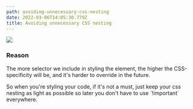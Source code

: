 ```yaml
---
path: avoiding-unnecessary-css-nesting
date: 2022-03-06T14:05:30.779Z
title: Avoiding unnecessary CSS nesting
---
```

![](https://upload.wikimedia.org/wikipedia/commons/d/d5/CSS3_logo_and_wordmark.svg)

### Reason

The more selector we include in styling the element, the higher the CSS-specificity will be, and it's harder to override in the future.

So when you're styling your code, if it's not a must, just keep your css nesting as light as possible so later you don't have to use \`!important\` everywhere.